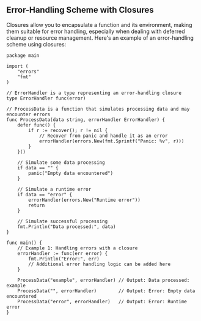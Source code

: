 ## Error-Handling Scheme with Closures
Closures allow you to encapsulate a function and its environment, making them suitable for error handling, especially when dealing with deferred cleanup or resource management. Here's an example of an error-handling scheme using closures:

```golang
package main

import (
	"errors"
	"fmt"
)

// ErrorHandler is a type representing an error-handling closure
type ErrorHandler func(error)

// ProcessData is a function that simulates processing data and may encounter errors
func ProcessData(data string, errorHandler ErrorHandler) {
	defer func() {
		if r := recover(); r != nil {
			// Recover from panic and handle it as an error
			errorHandler(errors.New(fmt.Sprintf("Panic: %v", r)))
		}
	}()

	// Simulate some data processing
	if data == "" {
		panic("Empty data encountered")
	}

	// Simulate a runtime error
	if data == "error" {
		errorHandler(errors.New("Runtime error"))
		return
	}

	// Simulate successful processing
	fmt.Println("Data processed:", data)
}

func main() {
	// Example 1: Handling errors with a closure
	errorHandler := func(err error) {
		fmt.Println("Error:", err)
		// Additional error handling logic can be added here
	}

	ProcessData("example", errorHandler) // Output: Data processed: example
	ProcessData("", errorHandler)        // Output: Error: Empty data encountered
	ProcessData("error", errorHandler)   // Output: Error: Runtime error
}
```
